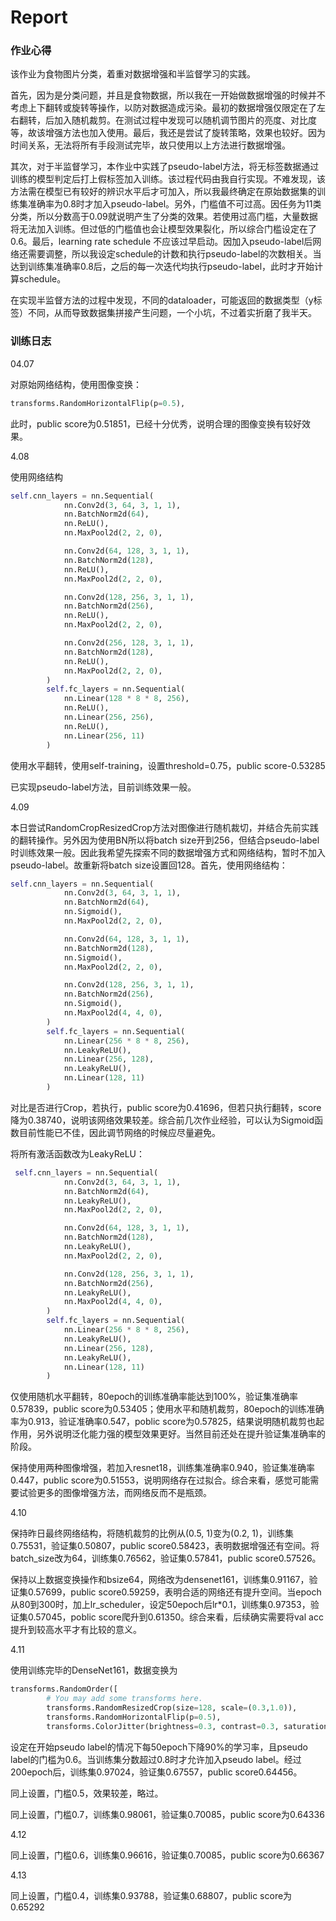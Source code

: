 # Report

### 作业心得

该作业为食物图片分类，着重对数据增强和半监督学习的实践。

首先，因为是分类问题，并且是食物数据，所以我在一开始做数据增强的时候并不考虑上下翻转或旋转等操作，以防对数据造成污染。最初的数据增强仅限定在了左右翻转，后加入随机裁剪。在测试过程中发现可以随机调节图片的亮度、对比度等，故该增强方法也加入使用。最后，我还是尝试了旋转策略，效果也较好。因为时间关系，无法将所有手段测试完毕，故只使用以上方法进行数据增强。

其次，对于半监督学习，本作业中实践了pseudo-label方法，将无标签数据通过训练的模型判定后打上假标签加入训练。该过程代码由我自行实现。不难发现，该方法需在模型已有较好的辨识水平后才可加入，所以我最终确定在原始数据集的训练集准确率为0.8时才加入pseudo-label。另外，门槛值不可过高。因任务为11类分类，所以分数高于0.09就说明产生了分类的效果。若使用过高门槛，大量数据将无法加入训练。但过低的门槛值也会让模型效果裂化，所以综合门槛设定在了0.6。最后，learning rate schedule 不应该过早启动。因加入pseudo-label后网络还需要调整，所以我设定schedule的计数和执行pseudo-label的次数相关。当达到训练集准确率0.8后，之后的每一次迭代均执行pseudo-label，此时才开始计算schedule。

在实现半监督方法的过程中发现，不同的dataloader，可能返回的数据类型（y标签）不同，从而导致数据集拼接产生问题，一个小坑，不过着实折磨了我半天。

### 训练日志

04.07

对原始网络结构，使用图像变换：

```Python
transforms.RandomHorizontalFlip(p=0.5),
```

此时，public score为0.51851，已经十分优秀，说明合理的图像变换有较好效果。

4.08

使用网络结构

```Python
self.cnn_layers = nn.Sequential(
            nn.Conv2d(3, 64, 3, 1, 1),
            nn.BatchNorm2d(64),
            nn.ReLU(),
            nn.MaxPool2d(2, 2, 0),

            nn.Conv2d(64, 128, 3, 1, 1),
            nn.BatchNorm2d(128),
            nn.ReLU(),
            nn.MaxPool2d(2, 2, 0),

            nn.Conv2d(128, 256, 3, 1, 1),
            nn.BatchNorm2d(256),
            nn.ReLU(),
            nn.MaxPool2d(2, 2, 0),

            nn.Conv2d(256, 128, 3, 1, 1),
            nn.BatchNorm2d(128),
            nn.ReLU(),
            nn.MaxPool2d(2, 2, 0),
        )
        self.fc_layers = nn.Sequential(
            nn.Linear(128 * 8 * 8, 256),
            nn.ReLU(),
            nn.Linear(256, 256),
            nn.ReLU(),
            nn.Linear(256, 11)
        )
```

使用水平翻转，使用self-training，设置threshold=0.75，public score-0.53285

已实现pseudo-label方法，目前训练效果一般。

4.09

本日尝试RandomCropResizedCrop方法对图像进行随机裁切，并结合先前实践的翻转操作。另外因为使用BN所以将batch size开到256，但结合pseudo-label时训练效果一般。因此我希望先探索不同的数据增强方式和网络结构，暂时不加入pseudo-label。故重新将batch size设置回128。首先，使用网络结构：

```Python
self.cnn_layers = nn.Sequential(
            nn.Conv2d(3, 64, 3, 1, 1),
            nn.BatchNorm2d(64),
            nn.Sigmoid(),
            nn.MaxPool2d(2, 2, 0),

            nn.Conv2d(64, 128, 3, 1, 1),
            nn.BatchNorm2d(128),
            nn.Sigmoid(),
            nn.MaxPool2d(2, 2, 0),

            nn.Conv2d(128, 256, 3, 1, 1),
            nn.BatchNorm2d(256),
            nn.Sigmoid(),
            nn.MaxPool2d(4, 4, 0),
        )
        self.fc_layers = nn.Sequential(
            nn.Linear(256 * 8 * 8, 256),
            nn.LeakyReLU(),
            nn.Linear(256, 128),
            nn.LeakyReLU(),
            nn.Linear(128, 11)
        )
```

对比是否进行Crop，若执行，public score为0.41696，但若只执行翻转，score降为0.38740，说明该网络效果较差。综合前几次作业经验，可以认为Sigmoid函数目前性能已不佳，因此调节网络的时候应尽量避免。

将所有激活函数改为LeakyReLU：

```Python
 self.cnn_layers = nn.Sequential(
            nn.Conv2d(3, 64, 3, 1, 1),
            nn.BatchNorm2d(64),
            nn.LeakyReLU(),
            nn.MaxPool2d(2, 2, 0),

            nn.Conv2d(64, 128, 3, 1, 1),
            nn.BatchNorm2d(128),
            nn.LeakyReLU(),
            nn.MaxPool2d(2, 2, 0),

            nn.Conv2d(128, 256, 3, 1, 1),
            nn.BatchNorm2d(256),
            nn.LeakyReLU(),
            nn.MaxPool2d(4, 4, 0),
        )
        self.fc_layers = nn.Sequential(
            nn.Linear(256 * 8 * 8, 256),
            nn.LeakyReLU(),
            nn.Linear(256, 128),
            nn.LeakyReLU(),
            nn.Linear(128, 11)
        )
```

仅使用随机水平翻转，80epoch的训练准确率能达到100%，验证集准确率0.57839，public score为0.53405；使用水平和随机裁剪，80epoch的训练准确率为0.913，验证准确率0.547，poblic score为0.57825，结果说明随机裁剪也起作用，另外说明泛化能力强的模型效果更好。当然目前还处在提升验证集准确率的阶段。

保持使用两种图像增强，若加入resnet18，训练集准确率0.940，验证集准确率0.447，public score为0.51553，说明网络存在过拟合。综合来看，感觉可能需要试验更多的图像增强方法，而网络反而不是瓶颈。

4.10

保持昨日最终网络结构，将随机裁剪的比例从(0.5, 1)变为(0.2, 1)，训练集0.75531，验证集0.50807，public score0.58423，表明数据增强还有空间。将batch_size改为64，训练集0.76562，验证集0.57841，public score0.57526。

保持以上数据变换操作和bsize64，网络改为densenet161，训练集0.91167，验证集0.57699，public score0.59259，表明合适的网络还有提升空间。当epoch从80到300时，加上lr_scheduler，设定50epoch后lr*0.1，训练集0.97353，验证集0.57045，poblic score爬升到0.61350。综合来看，后续确实需要将val acc提升到较高水平才有比较的意义。

4.11

使用训练完毕的DenseNet161，数据变换为

```Python
transforms.RandomOrder([
        # You may add some transforms here.
        transforms.RandomResizedCrop(size=128, scale=(0.3,1.0)),
        transforms.RandomHorizontalFlip(p=0.5),
        transforms.ColorJitter(brightness=0.3, contrast=0.3, saturation=0.3, hue=0.1)]),
```

设定在开始pseudo label的情况下每50epoch下降90%的学习率，且pseudo label的门槛为0.6。当训练集分数超过0.8时才允许加入pseudo label。经过200epoch后，训练集0.97024，验证集0.67557，public score0.64456。

同上设置，门槛0.5，效果较差，略过。

同上设置，门槛0.7，训练集0.98061，验证集0.70085，public score为0.64336

4.12

同上设置，门槛0.6，训练集0.96616，验证集0.70085，public score为0.66367

4.13

同上设置，门槛0.4，训练集0.93788，验证集0.68807，public score为0.65292